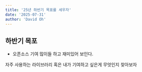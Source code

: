 ```yaml
---
title: '25년 하반기 목표를 세우자'
date: '2025-07-31'
author: 'David Oh'
---
```


## 하반기 목포

- 오픈소스 기여
  많이들 하고 재미있어 보인다.

자주 사용하는 라이브러리 혹은 내가 기여하고 싶은게 무엇인지 찾아보자
